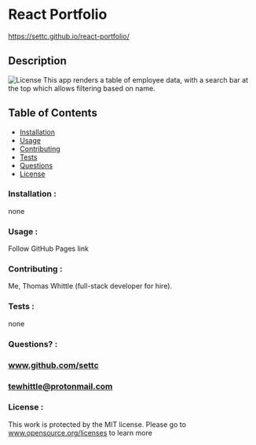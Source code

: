 # React Portfolio

https://settc.github.io/react-portfolio/

## Description
![License](https://img.shields.io/badge/License-MIT-blue.svg)
    This app renders a table of employee data, with a search bar at the top which allows
    filtering based on name.
    

## Table of Contents

* [Installation](#Installation)
* [Usage](#Usage)
* [Contributing](#Contributing)
* [Tests](#Tests)
* [Questions](#Questions)
* [License](#License)

### Installation :
none

### Usage :
Follow GitHub Pages link

### Contributing :
Me, Thomas Whittle (full-stack developer for hire). 

### Tests :
none

### Questions? :
### www.github.com/settc
### tewhittle@protonmail.com

### License : 
This work is protected by the MIT license. Please go to 
www.opensource.org/licenses to learn more

